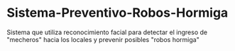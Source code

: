 # Sistema-Preventivo-Robos-Hormiga
Sistema que utiliza reconocimiento facial para detectar el ingreso de "mecheros" hacia los locales y prevenir posibles "robos hormiga"
